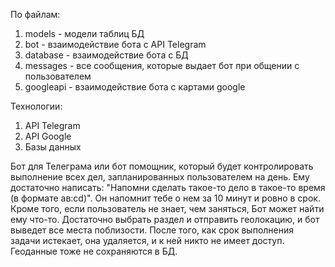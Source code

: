 По файлам: 

1. models - модели таблиц БД 
2. bot - взаимодействие бота с API Telegram 
3. database - взаимодействие бота с БД 
4. messages - все сообщения, которые выдает бот при общении с пользователем 
5. googleapi - взаимодействие бота с картами google

Технологии:

1. API Telegram
2. API Google
3. Базы данных

Бот для Телеграма или бот помощник, который будет контролировать выполнение всех дел, запланированных пользователем на день. Ему достаточно написать: "Напомни сделать такое-то дело в такое-то время (в формате ав:сd)". Он напомнит тебе о нем за 10 минут и ровно в срок. Кроме того, если пользователь не знает, чем заняться, Бот может найти ему что-то. Достаточно выбрать раздел и отправить геолокацию, и бот выведет все места поблизости. 
После того, как срок выполнения задачи истекает, она удаляется, и к ней никто не имеет доступ. Геоданные тоже не сохраняются в БД.
